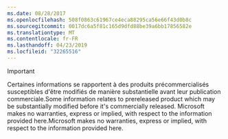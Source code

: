 ```yaml
---
ms.date: 08/28/2017
ms.openlocfilehash: 508f0863c61967ce4eca88295ca56e66f43d0b8c
ms.sourcegitcommit: 0017dc6a5f81c165d9dfd88be39a6bb17856582e
ms.translationtype: MT
ms.contentlocale: fr-FR
ms.lasthandoff: 04/23/2019
ms.locfileid: "32265516"
---
```

>[!IMPORTANT]
><span data-ttu-id="1eca5-101">Certaines informations se rapportent à des produits précommercialisés susceptibles d'être modifiés de manière substantielle avant leur publication commerciale.</span><span class="sxs-lookup"><span data-stu-id="1eca5-101">Some information relates to prereleased product which may be substantially modified before it's commercially released.</span></span> <span data-ttu-id="1eca5-102">Microsoft makes no warranties, express or implied, with respect to the information provided here.</span><span class="sxs-lookup"><span data-stu-id="1eca5-102">Microsoft makes no warranties, express or implied, with respect to the information provided here.</span></span>